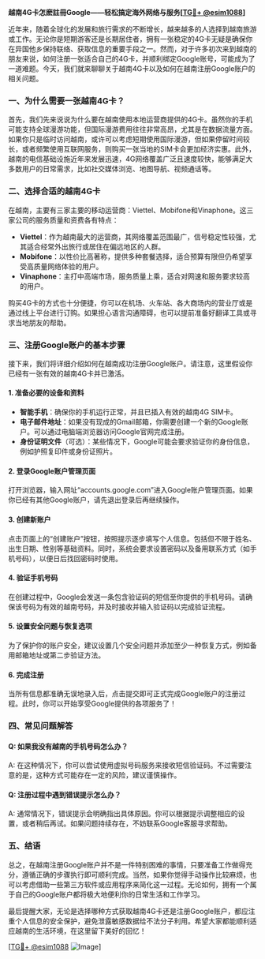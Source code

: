 **越南4G卡怎麽註冊Google——轻松搞定海外网络与服务[[TG💪+ @esim1088](https://t.me/s/esim1088)]**

近年来，随着全球化的发展和旅行需求的不断增长，越来越多的人选择到越南旅游或工作。无论你是短期游客还是长期居住者，拥有一张稳定的4G卡无疑是确保你在异国他乡保持联络、获取信息的重要手段之一。然而，对于许多初次来到越南的朋友来说，如何注册一张适合自己的4G卡，并顺利绑定Google账号，可能成为了一道难题。今天，我们就来聊聊关于越南4G卡以及如何在越南注册Google账户的相关问题。

### 一、为什么需要一张越南4G卡？

首先，我们先来说说为什么要在越南使用本地运营商提供的4G卡。虽然你的手机可能支持全球漫游功能，但国际漫游费用往往非常高昂，尤其是在数据流量方面。如果你只是临时访问越南，或许可以考虑短期使用国际漫游，但如果停留时间较长，或者频繁使用互联网服务，则购买一张当地的SIM卡会更加经济实惠。此外，越南的电信基础设施近年来发展迅速，4G网络覆盖广泛且速度较快，能够满足大多数用户的日常需求，比如社交媒体浏览、地图导航、视频通话等。

### 二、选择合适的越南4G卡

在越南，主要有三家主要的移动运营商：Viettel、Mobifone和Vinaphone。这三家公司的服务质量和资费各有特点：

- **Viettel**：作为越南最大的运营商，其网络覆盖范围最广，信号稳定性较强，尤其适合经常外出旅行或居住在偏远地区的人群。
- **Mobifone**：以性价比高著称，提供多种套餐选择，适合预算有限但仍希望享受高质量网络体验的用户。
- **Vinaphone**：主打中高端市场，服务质量上乘，适合对网速和服务要求较高的用户。

购买4G卡的方式也十分便捷，你可以在机场、火车站、各大商场内的营业厅或是通过线上平台进行订购。如果担心语言沟通障碍，也可以提前准备好翻译工具或寻求当地朋友的帮助。

### 三、注册Google账户的基本步骤

接下来，我们将详细介绍如何在越南成功注册Google账户。请注意，这里假设你已经有一张有效的越南4G卡并已激活。

#### 1. 准备必要的设备和资料

- **智能手机**：确保你的手机运行正常，并且已插入有效的越南4G SIM卡。
- **电子邮件地址**：如果没有现成的Gmail邮箱，你需要创建一个新的Google账户。可以通过电脑端浏览器访问Google官网完成注册。
- **身份证明文件**（可选）：某些情况下，Google可能会要求验证你的身份信息，例如护照复印件或身份证照片。

#### 2. 登录Google账户管理页面

打开浏览器，输入网址“accounts.google.com”进入Google账户管理页面。如果你已经有其他Google账户，请先退出登录后再继续操作。

#### 3. 创建新账户

点击页面上的“创建账户”按钮，按照提示逐步填写个人信息。包括但不限于姓名、出生日期、性别等基础资料。同时，系统会要求设置密码以及备用联系方式（如手机号码），以便日后找回密码时使用。

#### 4. 验证手机号码

在创建过程中，Google会发送一条包含验证码的短信至你提供的手机号码。请确保该号码为有效的越南号码，并及时接收并输入验证码以完成验证流程。

#### 5. 设置安全问题与恢复选项

为了保护你的账户安全，建议设置几个安全问题并添加至少一种恢复方式，例如备用邮箱地址或第二步验证方法。

#### 6. 完成注册

当所有信息都准确无误地录入后，点击提交即可正式完成Google账户的注册过程。此时，你可以开始享受Google提供的各项服务了！

### 四、常见问题解答

#### Q: 如果我没有越南的手机号码怎么办？
A: 在这种情况下，你可以尝试使用虚拟号码服务来接收短信验证码。不过需要注意的是，这种方式可能存在一定的风险，建议谨慎操作。

#### Q: 注册过程中遇到错误提示怎么办？
A: 通常情况下，错误提示会明确指出具体原因。你可以根据提示调整相应的设置，或者稍后再试。如果问题持续存在，不妨联系Google客服寻求帮助。

### 五、结语

总之，在越南注册Google账户并不是一件特别困难的事情，只要准备工作做得充分，遵循正确的步骤执行即可顺利完成。当然，如果你觉得手动操作比较麻烦，也可以考虑借助一些第三方软件或应用程序来简化这一过程。无论如何，拥有一个属于自己的Google账户都将极大地便利你的日常生活和工作学习。

最后提醒大家，无论是选择哪种方式获取越南4G卡还是注册Google账户，都应注重个人信息的安全保护，避免泄露敏感数据给不法分子利用。希望大家都能顺利适应越南的生活环境，在这里留下美好的回忆！

[[TG💪+ @esim1088](https://t.me/s/esim1088) ![Image](https://i.postimg.cc/4NQfJmqS/Snipaste-2025-05-13-00-14-12.png)]